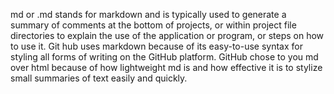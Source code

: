md or .md stands for markdown and is typically used to generate a summary of comments at the bottom of projects, or within project file directories to explain the use of the application or program, or steps on how to use it. Git hub uses markdown because of its easy-to-use syntax for styling all forms of writing on the GitHub platform. GitHub chose to you md over html because of how lightweight md is and how effective it is to stylize small summaries of text easily and quickly.